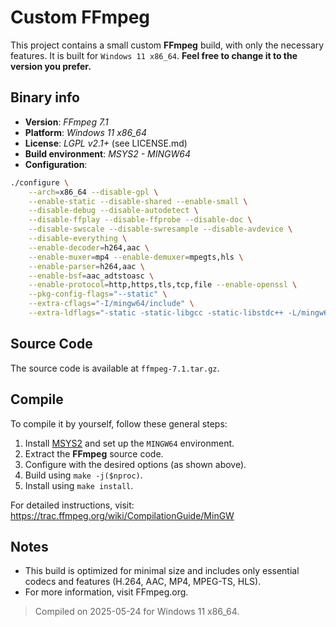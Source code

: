 # Custom FFmpeg  

This project contains a small custom **FFmpeg** build, with only the necessary features. It is built for `Windows 11 x86_64`.
**Feel free to change it to the version you prefer.**

## Binary info  
- **Version**: *FFmpeg 7.1*  
- **Platform**: *Windows 11 x86_64*  
- **License**: *LGPL v2.1+* (see LICENSE.md)  
- **Build environment**: *MSYS2 - MINGW64*  
- **Configuration**:  
```sh
./configure \
	--arch=x86_64 --disable-gpl \
	--enable-static --disable-shared --enable-small \
	--disable-debug --disable-autodetect \
	--disable-ffplay --disable-ffprobe --disable-doc \
	--disable-swscale --disable-swresample --disable-avdevice \
	--disable-everything \
	--enable-decoder=h264,aac \
	--enable-muxer=mp4 --enable-demuxer=mpegts,hls \
	--enable-parser=h264,aac \
	--enable-bsf=aac_adtstoasc \
	--enable-protocol=http,https,tls,tcp,file --enable-openssl \
	--pkg-config-flags="--static" \
	--extra-cflags="-I/mingw64/include" \
	--extra-ldflags="-static -static-libgcc -static-libstdc++ -L/mingw64/lib"
```  


## Source Code  
The source code is available at `ffmpeg-7.1.tar.gz`.

## Compile
To compile it by yourself, follow these general steps:
1. Install [MSYS2](https://www.msys2.org/) and set up the `MINGW64` environment.
2. Extract the **FFmpeg** source code.
3. Configure with the desired options (as shown above).
4. Build using `make -j($nproc)`.
5. Install using `make install`.

For detailed instructions, visit: https://trac.ffmpeg.org/wiki/CompilationGuide/MinGW

## Notes
- This build is optimized for minimal size and includes only essential codecs and features (H.264, AAC, MP4, MPEG-TS, HLS).
- For more information, visit FFmpeg.org.

> Compiled on 2025-05-24 for Windows 11 x86_64.  

